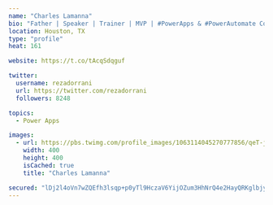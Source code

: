 ```yaml
---
name: "Charles Lamanna"
bio: "Father | Speaker | Trainer | MVP | #PowerApps & #PowerAutomate Community Super User | YouTuber Right-pointing triangle http://youtube.com/c/rezadorrani | Learn - Share - Clockwise rightwards and leftwards open circle arrows"
location: Houston, TX
type: "profile"
heat: 161

website: https://t.co/tAcqSdqguf

twitter:
  username: rezadorrani
  url: https://twitter.com/rezadorrani
  followers: 8248

topics:
  - Power Apps

images:
  - url: https://pbs.twimg.com/profile_images/1063114045270777856/qeT-jpWr_400x400.jpg
    width: 400
    height: 400
    isCached: true
    title: "Charles Lamanna"

secured: "lDj2l4oVn7wZQEfh3lsqp+p0yTl9HczaV6YijOZum3HhNrQ4e2HayQRKglbjy8A0jqWA0n94VtChxz7ejBx/LVIPADzAreVmmEmojKAGi8+6dq6gB9uah+3GKcd8mo4m0qy/zI73hP7ierjOJm/BAVwnpwtdKBnB5BPpbcrOaKsaUokRWoiqfMK4qXZa5vEFGvXt3vjP48544tF5Xt3KA/2XUFRmWrdSNCpj2oDJDsBaGXKK3B6/GthjSW/1KymxPu63iwb4/0FmNUWmfB5ns4br+PRLtS3PJVVgDSMURH1Q9qipH+Rtf9xqHzhTYAzN0c9r16UmmFR5ehclStXasODLf34G4QvVDdMGeY23tLwCFx+pVQNpLoAZ0eQD6KYL5eIQZuEhWYtECVP8uQf+KSep7A7UcXltctZD/Y95Bw4=;ro7HhYDp/djqfAH1iY8AaA=="
---
```


